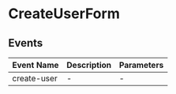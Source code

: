 # CreateUserForm

## Events

<!-- @vuese:CreateUserForm:events:start -->
|Event Name|Description|Parameters|
|---|---|---|
|create-user|-|-|

<!-- @vuese:CreateUserForm:events:end -->


